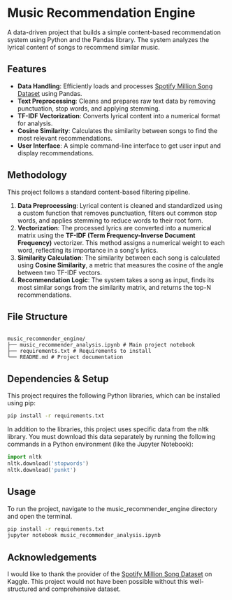 # Music Recommendation Engine

A data-driven project that builds a simple content-based recommendation system using Python and the Pandas library. The system analyzes the lyrical content of songs to recommend similar music.

## Features

- **Data Handling**: Efficiently loads and processes [Spotify Million Song Dataset](https://www.kaggle.com/datasets/notshrirang/spotify-million-song-dataset) using Pandas.
- **Text Preprocessing**: Cleans and prepares raw text data by removing punctuation, stop words, and applying stemming.
- **TF-IDF Vectorization**: Converts lyrical content into a numerical format for analysis.
- **Cosine Similarity**: Calculates the similarity between songs to find the most relevant recommendations.
- **User Interface**: A simple command-line interface to get user input and display recommendations.

## Methodology

This project follows a standard content-based filtering pipeline.

1.  **Data Preprocessing**: Lyrical content is cleaned and standardized using a custom function that removes punctuation, filters out common stop words, and applies stemming to reduce words to their root form.
2.  **Vectorization**: The processed lyrics are converted into a numerical matrix using the **TF-IDF (Term Frequency-Inverse Document Frequency)** vectorizer. This method assigns a numerical weight to each word, reflecting its importance in a song's lyrics.
3.  **Similarity Calculation**: The similarity between each song is calculated using **Cosine Similarity**, a metric that measures the cosine of the angle between two TF-IDF vectors.
4.  **Recommendation Logic**: The system takes a song as input, finds its most similar songs from the similarity matrix, and returns the top-N recommendations.

## File Structure

```text

music_recommender_engine/
├── music_recommender_analysis.ipynb # Main project notebook
├── requirements.txt # Requirements to install
└── README.md # Project documentation

```

## Dependencies & Setup

This project requires the following Python libraries, which can be installed using pip:

```bash
pip install -r requirements.txt
```

In addition to the libraries, this project uses specific data from the nltk library. You must download this data separately by running the following commands in a Python environment (like the Jupyter Notebook):

```python
import nltk
nltk.download('stopwords')
nltk.download('punkt')
```

## Usage

To run the project, navigate to the music_recommender_engine directory and open the terminal.

```bash
pip install -r requirements.txt
jupyter notebook music_recommender_analysis.ipynb
```

## Acknowledgements

I would like to thank the provider of the [Spotify Million Song Dataset](https://www.kaggle.com/datasets/notshrirang/spotify-million-song-dataset) on Kaggle. This project would not have been possible without this well-structured and comprehensive dataset.
